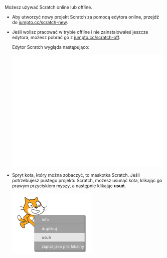 Możesz używać Scratch online lub offline.

+ Aby utworzyć nowy projekt Scratch za pomocą edytora online, przejdź do <a href="http://jumpto.cc/scratch-new" target="_blank">jumpto.cc/scratch-new</a>.

+ Jeśli wolisz pracować w trybie offline i nie zainstalowałeś jeszcze edytora, możesz pobrać go z <a href="http://jumpto.cc/scratch-off" target="_blank">jumpto.cc/scratch-off</a>.
    
    Edytor Scratch wygląda następująco:
    
    ![zrzut ekranu](images/scratch-editor.png)

+ Spryt kota, który można zobaczyć, to maskotka Scratch. Jeśli potrzebujesz pustego projektu Scratch, możesz usunąć kota, klikając go prawym przyciskiem myszy, a następnie klikając **usuń**.
    
    ![zrzut ekranu](images/delete.png)
